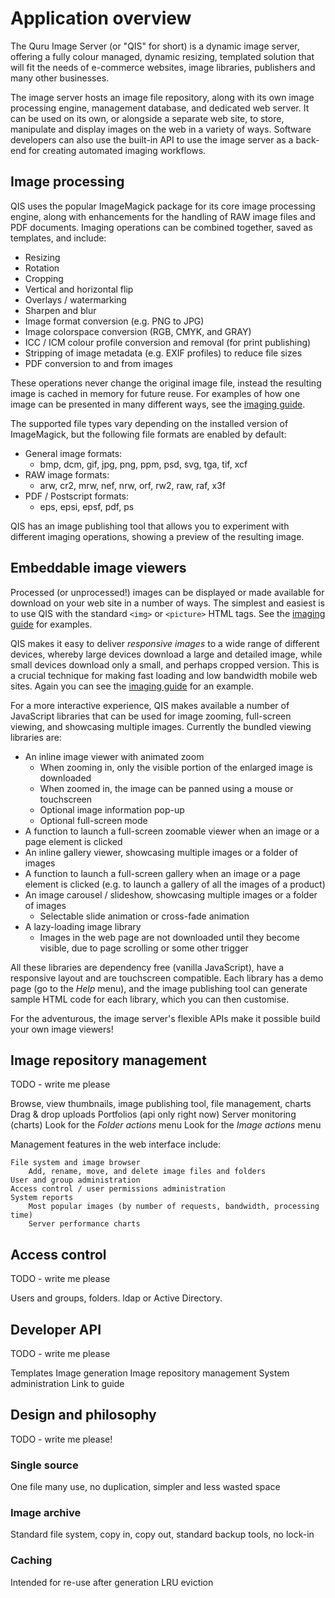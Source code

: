 # Application overview

The Quru Image Server (or "QIS" for short) is a dynamic image server, offering
a fully colour managed, dynamic resizing, templated solution that will fit the
needs of e-commerce websites, image libraries, publishers and many other businesses.

The image server hosts an image file repository, along with its own image processing
engine, management database, and dedicated web server. It can be used on its own,
or alongside a separate web site, to store, manipulate and display images on the web
in a variety of ways. Software developers can also use the built-in API to use the
image server as a back-end for creating automated imaging workflows.

## Image processing

QIS uses the popular ImageMagick package for its core image processing engine,
along with enhancements for the handling of RAW image files and PDF documents.
Imaging operations can be combined together, saved as templates, and include:

* Resizing
* Rotation
* Cropping
* Vertical and horizontal flip
* Overlays / watermarking
* Sharpen and blur
* Image format conversion (e.g. PNG to JPG)
* Image colorspace conversion (RGB, CMYK, and GRAY)
* ICC / ICM colour profile conversion and removal (for print publishing)
* Stripping of image metadata (e.g. EXIF profiles) to reduce file sizes
* PDF conversion to and from images

These operations never change the original image file, instead the resulting
image is cached in memory for future reuse. For examples of how one image can
be presented in many different ways, see the [imaging guide](image_help.md).

The supported file types vary depending on the installed version of ImageMagick,
but the following file formats are enabled by default:

* General image formats:
  * bmp, dcm, gif, jpg, png, ppm, psd, svg, tga, tif, xcf
* RAW image formats:
  * arw, cr2, mrw, nef, nrw, orf, rw2, raw, raf, x3f
* PDF / Postscript formats:
  * eps, epsi, epsf, pdf, ps

QIS has an image publishing tool that allows you to experiment with different
imaging operations, showing a preview of the resulting image.

## Embeddable image viewers

Processed (or unprocessed!) images can be displayed or made available for download
on your web site in a number of ways. The simplest and easiest is to use QIS with
the standard `<img>` or `<picture>` HTML tags. See the [imaging guide](image_help.md)
for examples.

QIS makes it easy to deliver _responsive images_ to a wide range of different devices,
whereby large devices download a large and detailed image, while small devices download
only a small, and perhaps cropped version. This is a crucial technique for making
fast loading and low bandwidth mobile web sites. Again you can see the
[imaging guide](image_help.md#responsive) for an example.

For a more interactive experience, QIS makes available a number of JavaScript
libraries that can be used for image zooming, full-screen viewing, and showcasing
multiple images. Currently the bundled viewing libraries are:

* An inline image viewer with animated zoom
  * When zooming in, only the visible portion of the enlarged image is downloaded
  * When zoomed in, the image can be panned using a mouse or touchscreen
  * Optional image information pop-up
  * Optional full-screen mode
* A function to launch a full-screen zoomable viewer when an image or a page
  element is clicked
* An inline gallery viewer, showcasing multiple images or a folder of images
* A function to launch a full-screen gallery when an image or a page element
  is clicked (e.g. to launch a gallery of all the images of a product)
* An image carousel / slideshow, showcasing multiple images or a folder of images
  * Selectable slide animation or cross-fade animation
* A lazy-loading image library
  * Images in the web page are not downloaded until they become visible, due to
    page scrolling or some other trigger

All these libraries are dependency free (vanilla JavaScript), have a responsive
layout and are touchscreen compatible. Each library has a demo page (go to the _Help_
menu), and the image publishing tool can generate sample HTML code for each library,
which you can then customise.

For the adventurous, the image server's flexible APIs make it possible build your
own image viewers!

## Image repository management

TODO - write me please

Browse, view thumbnails, image publishing tool, file management, charts
Drag & drop uploads
Portfolios (api only right now)
Server monitoring (charts)
Look for the _Folder actions_ menu
Look for the _Image actions_ menu

Management features in the web interface include:

    File system and image browser
        Add, rename, move, and delete image files and folders
    User and group administration
    Access control / user permissions administration
    System reports
        Most popular images (by number of requests, bandwidth, processing time)
        Server performance charts

## Access control

TODO - write me please

Users and groups, folders. ldap or Active Directory. 

## Developer API

TODO - write me please

Templates
Image generation
Image repository management
System administration
Link to guide

## Design and philosophy

TODO - write me please!

### Single source

One file many use, no duplication, simpler and less wasted space

### Image archive

Standard file system, copy in, copy out, standard backup tools, no lock-in

### Caching

Intended for re-use after generation
LRU eviction
